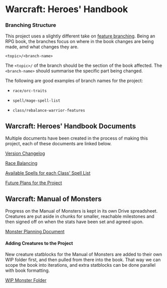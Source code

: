 # Warcraft: Heroes' Handbook

### Branching Structure

This project uses a slightly different take on [feature branching](https://guides.github.com/introduction/flow/). Being an RPG book, the branches focus on where in the book changes are being made, amd what changes they are. 

`<topic>/<branch-name>`

The `<topic>/` of the branch should be the section of the book affected. The `<branch-name>` should summarise the specific part being changed.

The following are good examples of branch names for the project:

* `race/orc-traits`

* `spell/mage-spell-list`

* `class/rebalance-warrior-features`

## Warcraft: Heroes' Handbook Documents

Multiple documents have been created in the process of making this project, each of these documents are linked below.

[Version Changelog](https://drive.google.com/open?id=1AtTF7o6sAZZLxA75oa-96ENNNBMAJ-z7m9Y93uk4b8A)

[Race Balancing](https://drive.google.com/open?id=1S-XKXMaiLtRLpeIg9t50PvvAfEajpq72MxjTqa9ZbaI)

[Available Spells for each Class' Spell List](https://drive.google.com/open?id=1bzXzGxXFdC3zUdm8_4aURXfftixsJTStRn49fAeSDgs)

[Future Plans for the Project](https://drive.google.com/open?id=1MXoKixt1elxs7Em_-nOrTiJ49ki8CcGaavYzBGM6jLs)


## Warcraft: Manual of Monsters

Progress on the Manual of Monsters is kept in its own Drive spreadsheet. Creatures are put aside in chunks for smaller, reachable milestones and then signed off on when the stats have been set and agreed upon.

[Monster Planning Document](https://docs.google.com/spreadsheets/d/1gjxgzF93LLB3q_o7QYe9xynpxkaUrkorklA7YGHSJvA/edit?usp=sharing)

#### Adding Creatures to the Project

New creature statblocks for the Manual of Monsters are added to their own WIP folder first, and then pulled from there into the book. That way we can scope the book into iterations, and extra statblocks can be done parallel with book formatting. 

[WIP Monster Folder](https://github.com/Jihia/Warcraft-Heroes-Handbook/tree/master/WIP%20Manual%20of%20Monsters)
